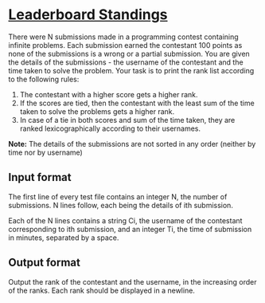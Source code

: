 # [Leaderboard Standings][link]

There were N submissions made in a programming contest containing infinite problems. Each submission earned the contestant 100 points as none of the submissions is a wrong or a partial submission. You are given the details of the submissions - the username of the contestant and the time taken to solve the problem. Your task is to print the rank list according to the following rules:

1. The contestant with a higher score gets a higher rank.
2. If the scores are tied, then the contestant with the least sum of the time taken to solve the problems gets a higher rank.
3. In case of a tie in both scores and sum of the time taken, they are ranked lexicographically according to their usernames.

**Note:** The details of the submissions are not sorted in any order (neither by time nor by username)

## Input format

The first line of every test file contains an integer N, the number of submissions. N lines follow, each being the details of ith submission.

Each of the N lines contains a string Ci, the username of the contestant corresponding to ith submission, and an integer Ti, the time of submission in minutes, separated by a space.

## Output format

Output the rank of the contestant and the username, in the increasing order of the ranks. Each rank should be displayed in a newline.

[link]: https://www.hackerearth.com/practice/basic-programming/implementation/basics-of-implementation/practice-problems/algorithm/leaderboard-standings-863c4cc2/
